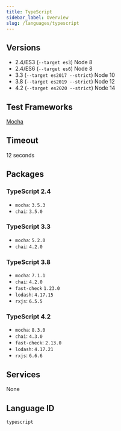 ```yaml
---
title: TypeScript
sidebar_label: Overview
slug: /languages/typescript
---
```



## Versions
- 2.4/ES3 (`--target es3`) Node 8
- 2.4/ES6 (`--target es6`) Node 8
- 3.3 (`--target es2017 --strict`) Node 10
- 3.8 (`--target es2019 --strict`) Node 12
- 4.2 (`--target es2020 --strict`) Node 14

## Test Frameworks
[Mocha](http://mochajs.org/)

## Timeout
12 seconds

## Packages

### TypeScript 2.4

- `mocha`: `3.5.3`
- `chai`: `3.5.0`

### TypeScript 3.3

- `mocha`: `5.2.0`
- `chai`: `4.2.0`

### TypeScript 3.8

- `mocha`: `7.1.1`
- `chai`: `4.2.0`
- `fast-check` `1.23.0`
- `lodash`: `4.17.15`
- `rxjs`: `6.5.5`

### TypeScript 4.2

- `mocha`: `8.3.0`
- `chai`: `4.3.0`
- `fast-check`: `2.13.0`
- `lodash`: `4.17.21`
- `rxjs`: `6.6.6`

## Services
None

## Language ID
`typescript`
